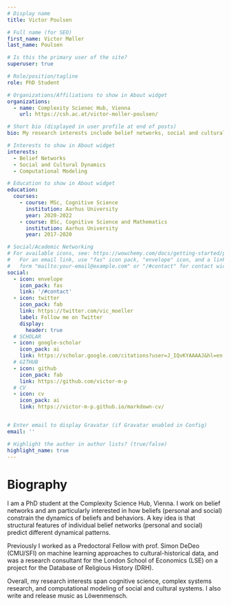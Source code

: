 ```yaml
---
# Display name
title: Victor Poulsen

# Full name (for SEO)
first_name: Victor Møller 
last_name: Poulsen

# Is this the primary user of the site?
superuser: true

# Role/position/tagline
role: PhD Student 

# Organizations/Affiliations to show in About widget
organizations:
  - name: Complexity Scienec Hub, Vienna
    url: https://csh.ac.at/victor-moller-poulsen/

# Short bio (displayed in user profile at end of posts)
bio: My research interests include belief networks, social and cultural dynamics, and computational modeling. 

# Interests to show in About widget
interests:
  - Belief Networks
  - Social and Cultural Dynamics
  - Computational Modeling

# Education to show in About widget
education:
  courses:
    - course: MSc, Cognitive Science
      institution: Aarhus University
      year: 2020-2022
    - course: BSc, Cognitive Science and Mathematics
      institution: Aarhus University
      year: 2017-2020

# Social/Academic Networking
# For available icons, see: https://wowchemy.com/docs/getting-started/page-builder/#icons
#   For an email link, use "fas" icon pack, "envelope" icon, and a link in the
#   form "mailto:your-email@example.com" or "/#contact" for contact widget.
social:
  - icon: envelope
    icon_pack: fas
    link: '/#contact'
  - icon: twitter
    icon_pack: fab
    link: https://twitter.com/vic_moeller
    label: Follow me on Twitter
    display:
      header: true
  # SCHOLAR 
  - icon: google-scholar
    icon_pack: ai
    link: https://scholar.google.com/citations?user=J_IQvKYAAAAJ&hl=en
  # GITHUB
  - icon: github
    icon_pack: fab
    link: https://github.com/victor-m-p
  # CV
  - icon: cv
    icon_pack: ai
    link: https://victor-m-p.github.io/markdown-cv/


# Enter email to display Gravatar (if Gravatar enabled in Config)
email: ''

# Highlight the author in author lists? (true/false)
highlight_name: true
---
```


# Biography
I am a PhD student at the Complexity Science Hub, Vienna. I work on belief networks and am particularly interested in how beliefs (personal and social) constrain the dynamics of beliefs and behaviors. A key idea is that structural features of individual belief networks (personal and social) predict different dynamical patterns.

Previously I worked as a Predoctoral Fellow with prof. Simon DeDeo (CMU/SFI) on machine learning approaches to cultural-historical data, and was a research consultant for the London School of Economics (LSE) on a project for the Database of Religious History (DRH). 

Overall, my research interests span cognitive science, complex systems research, and computational modeling of social and cultural systems. I also write and release music as Löwenmensch. 